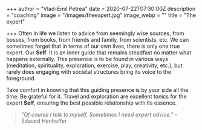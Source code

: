 +++
author = "Vlad-Emil Petrea"
date = 2020-07-22T07:30:00Z
description = "coaching"
image = "/images/theexpert.jpg"
image_webp = ""
title = "The expert"

+++
Often in life we listen to advice from seemingly wise sources, from bosses, from books, from friends and family, from scientists, etc. We can sometimes forget that in terms of our own lives, there is only one true expert. Our **Self**. It is an inner guide that remains steadfast no matter what happens externally. This presence is to be found in various ways (meditation, spirituality, exploration, exercise, play, creativity, etc.), but rarely does engaging with societal structures bring its voice to the foreground.

Take comfort in knowing that this guiding presence is by your side all the time. Be grateful for it. Travel and exploration are excellent tonics for the expert **Self**, ensuring the best possible relationship with its essence.

> _"Of course I talk to myself. Sometimes I need expert advice." -_ Edward Henheffer